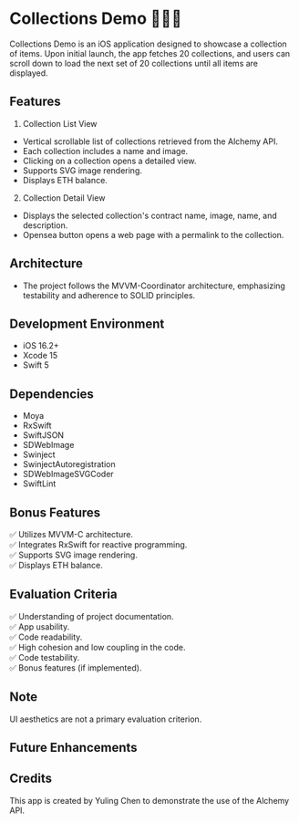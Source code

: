 # Collections Demo 🚀🚀🚀
Collections Demo is an iOS application designed to showcase a collection of items.
Upon initial launch, the app fetches 20 collections, and users can scroll down to load the next set of 20 collections until all items are displayed.

## Features
1. Collection List View
- Vertical scrollable list of collections retrieved from the Alchemy API.
- Each collection includes a name and image.
- Clicking on a collection opens a detailed view.
- Supports SVG image rendering.
- Displays ETH balance.

2. Collection Detail View
- Displays the selected collection's contract name, image, name, and description.
- Opensea button opens a web page with a permalink to the collection.

## Architecture
- The project follows the MVVM-Coordinator architecture, emphasizing testability and adherence to SOLID principles.

## Development Environment
- iOS 16.2+
- Xcode 15
- Swift 5
  
## Dependencies
- Moya
- RxSwift
- SwiftJSON
- SDWebImage
- Swinject
- SwinjectAutoregistration
- SDWebImageSVGCoder
- SwiftLint
  
## Bonus Features
✅ Utilizes MVVM-C architecture.  
✅ Integrates RxSwift for reactive programming.  
✅ Supports SVG image rendering.  
✅ Displays ETH balance.

## Evaluation Criteria
✅ Understanding of project documentation.  
✅ App usability.  
✅ Code readability.  
✅ High cohesion and low coupling in the code.  
✅ Code testability.  
✅ Bonus features (if implemented).

## Note
UI aesthetics are not a primary evaluation criterion.

## Future Enhancements

## Credits
This app is created by Yuling Chen to demonstrate the use of the Alchemy API.
